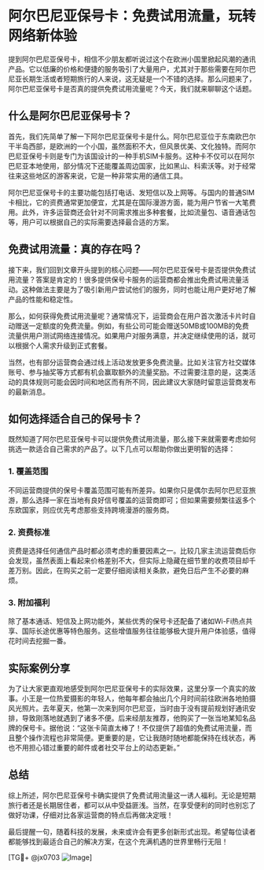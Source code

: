 # 阿尔巴尼亚保号卡：免费试用流量，玩转网络新体验

提到阿尔巴尼亚保号卡，相信不少朋友都听说过这个在欧洲小国里掀起风潮的通讯产品。它以低廉的价格和便捷的服务吸引了大量用户，尤其对于那些需要在阿尔巴尼亚长期生活或者短期旅行的人来说，这无疑是一个不错的选择。那么问题来了，阿尔巴尼亚保号卡是否真的提供免费试用流量呢？今天，我们就来聊聊这个话题。

## 什么是阿尔巴尼亚保号卡？

首先，我们先简单了解一下阿尔巴尼亚保号卡是什么。阿尔巴尼亚位于东南欧巴尔干半岛西部，是欧洲的一个小国，虽然面积不大，但风景优美、文化独特。而阿尔巴尼亚保号卡则是专门为该国设计的一种手机SIM卡服务。这种卡不仅可以在阿尔巴尼亚本地使用，部分情况下还能覆盖周边国家，比如黑山、科索沃等。对于经常往来这些地区的游客来说，它是一种非常实用的通信工具。

阿尔巴尼亚保号卡的主要功能包括打电话、发短信以及上网等。与国内的普通SIM卡相比，它的资费通常更加便宜，尤其是在国际漫游方面，能为用户节省一大笔费用。此外，许多运营商还会针对不同需求推出多种套餐，比如流量包、语音通话包等，用户可以根据自己的实际需要选择最合适的方案。

## 免费试用流量：真的存在吗？

接下来，我们回到文章开头提到的核心问题——阿尔巴尼亚保号卡是否提供免费试用流量？答案是肯定的！很多提供保号卡服务的运营商都会推出免费试用流量活动。这种做法主要是为了吸引新用户尝试他们的服务，同时也能让用户更好地了解产品的性能和稳定性。

那么，如何获得免费试用流量呢？通常情况下，运营商会在用户首次激活卡片时自动赠送一定额度的免费流量。例如，有些公司可能会赠送50MB或100MB的免费流量供用户测试网络连接情况。如果用户对服务满意，并决定继续使用的话，就可以根据个人需求升级到正式套餐。

当然，也有部分运营商会通过线上活动发放更多免费流量。比如关注官方社交媒体账号、参与抽奖等方式都有机会赢取额外的流量奖励。不过需要注意的是，这类活动的具体规则可能会因时间和地区而有所不同，因此建议大家随时留意运营商发布的最新消息。

## 如何选择适合自己的保号卡？

既然知道了阿尔巴尼亚保号卡可以提供免费试用流量，那么接下来就需要考虑如何挑选一款适合自己需求的产品了。以下几点可以帮助你做出更明智的选择：

### 1. **覆盖范围**
   不同运营商提供的保号卡覆盖范围可能有所差异。如果你只是偶尔去阿尔巴尼亚旅游，那么选择一家在当地有良好信号覆盖的运营商即可；但如果需要频繁往返多个东欧国家，则应优先考虑那些支持跨境漫游的服务商。

### 2. **资费标准**
   资费是选择任何通信产品时都必须考虑的重要因素之一。比较几家主流运营商后你会发现，虽然表面上看起来价格差别不大，但实际上隐藏在细节里的收费项目却千差万别。因此，在购买之前一定要仔细阅读相关条款，避免日后产生不必要的麻烦。

### 3. **附加福利**
   除了基本通话、短信及上网功能外，某些优秀的保号卡还配备了诸如Wi-Fi热点共享、国际长途优惠等特色服务。这些增值服务往往能够极大提升用户体验感，值得花时间去挖掘一番。

## 实际案例分享

为了让大家更直观地感受到阿尔巴尼亚保号卡的实际效果，这里分享一个真实的故事。小王是一位热爱摄影的年轻人，他每年都会抽出几个月时间前往欧洲各地拍摄风光照片。去年夏天，他第一次来到阿尔巴尼亚，当时由于没有提前规划好通讯安排，导致刚落地就遇到了诸多不便。后来经朋友推荐，他购买了一张当地某知名品牌的保号卡。据他说：“这张卡简直太棒了！不仅提供了超值的免费试用流量，而且整个操作流程也非常简便。更重要的是，它让我随时随地都能保持在线状态，再也不用担心错过重要的邮件或者社交平台上的动态更新。”

## 总结

综上所述，阿尔巴尼亚保号卡确实提供了免费试用流量这一诱人福利。无论是短期旅行者还是长期居住者，都可以从中受益匪浅。当然，在享受便利的同时也别忘了做好功课，仔细对比各家运营商的特点后再做决定哦！

最后提醒一句，随着科技的发展，未来或许会有更多创新形式出现。希望每位读者都能够找到最适合自己的解决方案，在这个充满机遇的世界里畅行无阻！

[TG💪+ @jx0703 ![Image](https://github.com/user-attachments/assets/dbca1d08-cadb-493c-b0ec-ad6f7a83f270)]